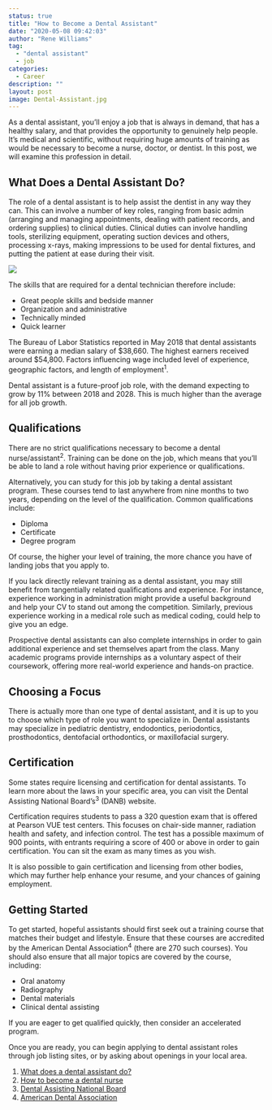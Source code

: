 ```yaml
---
status: true
title: "How to Become a Dental Assistant"
date: "2020-05-08 09:42:03"
author: "Rene Williams"
tag:
  - "dental assistant"
  - job
categories:
  - Career
description: ""
layout: post
image: Dental-Assistant.jpg
---
```


As a dental assistant, you’ll enjoy a job that is always in demand, that has a healthy salary, and that provides the opportunity to genuinely help people. It’s medical and scientific, without requiring huge amounts of training as would be necessary to become a nurse, doctor, or dentist. In this post, we will examine this profession in detail.

## What Does a Dental Assistant Do?

The role of a dental assistant is to help assist the dentist in any way they can. This can involve a number of key roles, ranging from basic admin (arranging and managing appointments, dealing with patient records, and ordering supplies) to clinical duties. Clinical duties can involve handling tools, sterilizing equipment, operating suction devices and others, processing x-rays, making impressions to be used for dental fixtures, and putting the patient at ease during their visit.

![](/posts/Dental-Assistant.jpg)

The skills that are required for a dental technician therefore include:

- Great people skills and bedside manner
- Organization and administrative
- Technically minded
- Quick learner

The Bureau of Labor Statistics reported in May 2018 that dental assistants were earning a median salary of $38,660. The highest earners received around $54,800. Factors influencing wage included level of experience, geographic factors, and length of employment<sup>1</sup>.

Dental assistant is a future-proof job role, with the demand expecting to grow by 11% between 2018 and 2028. This is much higher than the average for all job growth.

## Qualifications

There are no strict qualifications necessary to become a dental nurse/assistant<sup>2</sup>. Training can be done on the job, which means that you’ll be able to land a role without having prior experience or qualifications.

Alternatively, you can study for this job by taking a dental assistant program. These courses tend to last anywhere from nine months to two years, depending on the level of the qualification. Common qualifications include:

- Diploma
- Certificate
- Degree program

Of course, the higher your level of training, the more chance you have of landing jobs that you apply to.

If you lack directly relevant training as a dental assistant, you may still benefit from tangentially related qualifications and experience. For instance, experience working in administration might provide a useful background and help your CV to stand out among the competition. Similarly, previous experience working in a medical role such as medical coding, could help to give you an edge.

Prospective dental assistants can also complete internships in order to gain additional experience and set themselves apart from the class. Many academic programs provide internships as a voluntary aspect of their coursework, offering more real-world experience and hands-on practice.

## Choosing a Focus

There is actually more than one type of dental assistant, and it is up to you to choose which type of role you want to specialize in. Dental assistants may specialize in pediatric dentistry, endodontics, periodontics, prosthodontics, dentofacial orthodontics, or maxillofacial surgery.

## Certification

Some states require licensing and certification for dental assistants. To learn more about the laws in your specific area, you can visit the Dental Assisting National Board’s<sup>3</sup> (DANB) website.

Certification requires students to pass a 320 question exam that is offered at Pearson VUE test centers. This focuses on chair-side manner, radiation health and safety, and infection control. The test has a possible maximum of 900 points, with entrants requiring a score of 400 or above in order to gain certification. You can sit the exam as many times as you wish.

It is also possible to gain certification and licensing from other bodies, which may further help enhance your resume, and your chances of gaining employment.

## Getting Started

To get started, hopeful assistants should first seek out a training course that matches their budget and lifestyle. Ensure that these courses are accredited by the American Dental Association<sup>4</sup> (there are 270 such courses). You should also ensure that all major topics are covered by the course, including:

- Oral anatomy
- Radiography
- Dental materials
- Clinical dental assisting

If you are eager to get qualified quickly, then consider an accelerated program.

Once you are ready, you can begin applying to dental assistant roles through job listing sites, or by asking about openings in your local area.

1. [What does a dental assistant do?](https://www.learnhowtobecome.org/dental-assistant/)
2. [How to become a dental nurse](https://www.reed.co.uk/career-advice/how-to-become-a-dental-nurse/)
3. [Dental Assisting National Board](https://www.danb.org/)
4. [American Dental Association](https://www.ada.org/en)

